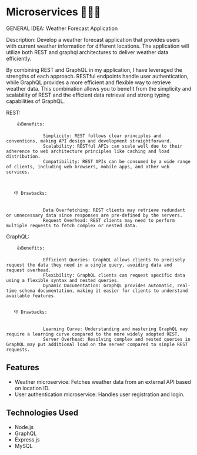 # Microservices 👨🏻‍💻

GENERAL IDEA: Weather Forecast Application

Description: Develop a weather forecast application that provides users with current weather information for different locations. The application will utilize both REST and graphql architectures to deliver weather data efficiently.

 By combining REST and GraphQL in my application, I have leveraged the strengths of each approach. RESTful endpoints handle user authentication, while GraphQL provides a more efficient and flexible way to retrieve weather data. This combination allows you to benefit from the simplicity and scalability of REST and the efficient data retrieval and strong typing capabilities of GraphQL.


    
   REST:
    
        👍Benefits:

                  Simplicity: REST follows clear principles and conventions, making API design and development straightforward.
                  Scalability: RESTful APIs can scale well due to their adherence to web architecture principles like caching and load distribution.
                  Compatibility: REST APIs can be consumed by a wide range of clients, including web browsers, mobile apps, and other web services.


                  
       👎 Drawbacks:
       

                  Data Overfetching: REST clients may retrieve redundant or unnecessary data since responses are pre-defined by the servers.
                  Request Overhead: REST clients may need to perform multiple requests to fetch complex or nested data.

                  
   
                    

                         
   GraphQL:

   
        👍Benefits:
        
                  Efficient Queries: GraphQL allows clients to precisely request the data they need in a single query, avoiding data and request overhead.
                  Flexibility: GraphQL clients can request specific data using a flexible syntax and nested queries.
                  Dynamic Documentation: GraphQL provides automatic, real-time schema documentation, making it easier for clients to understand available features.

                  
       👎 Drawbacks:
       

                  Learning Curve: Understanding and mastering GraphQL may require a learning curve compared to the more widely adopted REST.
                  Server Overhead: Resolving complex and nested queries in GraphQL may put additional load on the server compared to simple REST requests.


## Features

- Weather microservice: Fetches weather data from an external API based on location ID.
- User authentication microservice: Handles user registration and login.

## Technologies Used

- Node.js
- GraphQL
- Express.js
- MySQL


